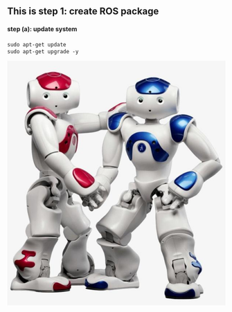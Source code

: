 ## This is step 1: create ROS package

#### step (a): update system

```
sudo apt-get update
sudo apt-get upgrade -y
```


![NAO Robot](https://github.com/lbaitemple/test1234/blob/master/image/interfaces.jpg)
